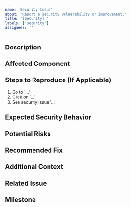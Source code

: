 ```yaml
---
name: 'Security Issue'
about: 'Report a security vulnerability or improvement.'
title: '[Security] '
labels: ['security']
assignees: ''
---
```


## Description

<!-- Clearly describe the security concern or vulnerability. -->

## Affected Component

<!-- e.g., Auth middleware, JWT logic, database config -->

## Steps to Reproduce (If Applicable)

1. Go to '...'
2. Click on '...'
3. See security issue '...'

## Expected Security Behavior

<!-- Describe the correct security behavior that should be enforced. -->

## Potential Risks

<!-- Explain the possible risks associated with this issue. -->

## Recommended Fix

<!-- Provide recommendations for mitigating the issue. -->

## Additional Context

<!-- Any references, CVEs, or security advisories. -->

## Related Issue

<!-- If this update is linked to an existing issue, paste the issue number or URL here. -->

## Milestone

<!-- Assign a milestone if applicable. -->
